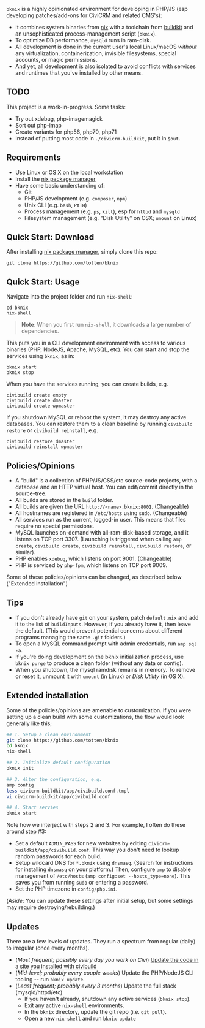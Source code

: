 `bknix` is a highly opinionated environment for developing in PHP/JS (esp developing patches/add-ons for CiviCRM and related CMS's):
 * It combines system binaries from [nix](https://nixos.org/nix) with a toolchain from [buildkit](https://github.com/civicrm/civicrm-buildkit) and an unsophisticated process-management script (`bknix`).  
 * To optimize DB performance, `mysqld` runs in ram-disk.
 * All development is done in the current user's local Linux/macOS *without* any virtualization, containerization, invisible filesystems, special accounts, or magic permissions. 
 * And yet, all development is also isolated to avoid conflicts with services and runtimes that you've installed by other means.

## TODO

This project is a work-in-progress. Some tasks:

* Try out xdebug, php-imagemagick
* Sort out php-imap
* Create variants for php56, php70, php71
* Instead of putting most code in `./civicrm-buildkit`, put it in `$out`.

## Requirements

* Use Linux or OS X on the local workstation
* Install the [nix package manager](https://nixos.org/nix/)
* Have some basic understanding of:
    * Git
    * PHP/JS development (e.g. `composer`, `npm`)
    * Unix CLI (e.g. `bash`, `PATH`)
    * Process management (e.g. `ps`, `kill`), esp for `httpd` and `mysqld`
    * Filesystem management (e.g. "Disk Utility" on OSX; `umount` on Linux)

## Quick Start: Download

After installing [nix package manager](https://nixos.org/nix/), simply clone this repo:

```
git clone https://github.com/totten/bknix
```

## Quick Start: Usage

Navigate into the project folder and run `nix-shell`:

```
cd bknix
nix-shell
```

> __Note__: When you first run `nix-shell`, it downloads a large number of
> dependencies.

This puts you in a CLI development environment with access to various binaries (PHP, NodeJS, Apache, MySQL, etc).  You
can start and stop the services using `bknix`, as in:

```
bknix start
bknix stop
```

When you have the services running, you can create builds, e.g.

```
civibuild create empty
civibuild create dmaster
civibuild create wpmaster
```

If you shutdown MySQL or reboot the system, it may destroy any active databases. You can restore them
to a clean baseline by running `civibuild restore` or `civibuild reinstall`, e.g.

```
civibuild restore dmaster
civibuild reinstall wpmaster
```

## Policies/Opinions

* A "build" is a collection of PHP/JS/CSS/etc source-code projects, with a database and an HTTP virtual host. You can edit/commit directly in the source-tree.
* All builds are stored in the `build` folder.
* All builds are given the URL `http://<name>.bknix:8001`. (Changeable)
* All hostnames are registered in `/etc/hosts` using `sudo`. (Changeable)
* All services run as the current, logged-in user. This means that files require no special permissions.
* MySQL launches on-demand with all-ram-disk-based storage, and it listens on TCP port 3307. (Launching is triggered when calling `amp create`, `civibuild create`, `civibuild reinstall`, `civibuild restore`, or similar).
* PHP enables `xdebug`, which listens on port 9001. (Changeable)
* PHP is serviced by `php-fpm`, which listens on TCP port 9009.

Some of these policies/opinions can be changed, as described below ("Extended installation")

## Tips

* If you don't already have `git` on your system, patch `default.nix` and add it to the list of `buildInputs`.
  However, if you already have it, then leave the default. (This would prevent potential concerns about different programs managing the same `.git` folders.)
* To open a MySQL command prompt with admin credentials, run `amp sql -a`.
* If you're doing development on the bknix initialization process, use `bknix purge` to produce a clean folder (without any data or config).
* When you shutdown, the mysql ramdisk remains in memory. To remove or reset it, unmount it with `umount` (in Linux) or *Disk Utility* (in OS X).

## Extended installation

Some of the policies/opinions are amenable to customization. If you were
setting up a clean build with some customizations, the flow would look
generally like this;

```bash
## 1. Setup a clean environment
git clone https://github.com/totten/bknix
cd bknix
nix-shell

## 2. Initialize default configuration
bknix init

## 3. Alter the configuration, e.g.
amp config
less civicrm-buildkit/app/civibuild.conf.tmpl
vi civicrm-buildkit/app/civibuild.conf

## 4. Start servies
bknix start
```

Note how we interject with steps 2 and 3. For example, I often do these around step #3:

* Set a default `ADMIN_PASS` for new websites by editing `civicrm-buildkit/app/civibuild.conf`. This way you don't
  need to lookup random passwords for each build.
* Setup wildcard DNS for `*.bknix` using `dnsmasq`.  (Search for instructions for installing `dnsmasq` on your
  platform.) Then, configure `amp` to disable management of `/etc/hosts` (`amp config:set --hosts_type=none`). 
  This saves you from running `sudo` or entering a password.
* Set the PHP timezone in `config/php.ini`.

(*Aside*: You can update these settings after initial setup, but some settings may require destroying/rebuilding.)

## Updates

There are a few levels of updates. They run a spectrum from regular (daily)
to irregular (once every months).

* (*Most frequent; possibly every day you work on Civi*) [Update the code in a site you installed with civibuild](https://docs.civicrm.org/dev/en/latest/tools/civibuild/#upgrade-site)
* (*Mid-level; probably every couple weeks*) Update the PHP/NodeJS CLI tooling -- run `bknix update`.
* (*Least frequent; probably every 3 months*) Update the full stack (mysqld/httpd/etc)
    * If you haven't already, shutdown any active services (`bknix stop`).
    * Exit any active `nix-shell` environments.
    * In the `bknix` directory, update the git repo (i.e. `git pull`).
    * Open a new `nix-shell` and run `bknix update`
